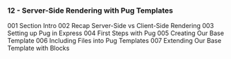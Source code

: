 ### 12 - Server-Side Rendering with Pug Templates
001 Section Intro
002 Recap Server-Side vs Client-Side Rendering
003 Setting up Pug in Express
004 First Steps with Pug
005 Creating Our Base Template
006 Including Files into Pug Templates
007 Extending Our Base Template with Blocks